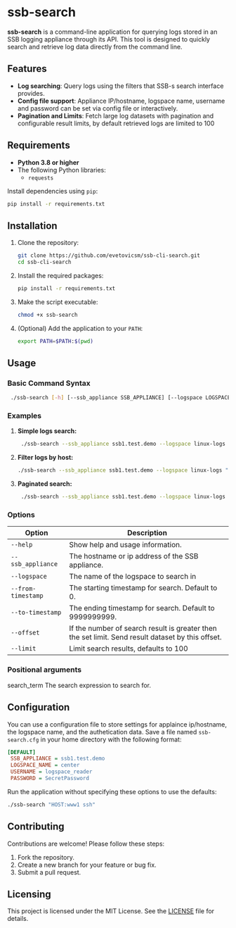 
# ssb-search

**ssb-search** is a command-line application for querying logs stored in an SSB logging appliance through its API. This tool is designed to quickly search and retrieve log data directly from the command line.

## Features

- **Log searching**: Query logs using the filters that SSB-s search interface provides.
- **Config file support**: Appliance IP/hostname, logspace name, username and password can be set via config file or interactively.
- **Pagination and Limits**: Fetch large log datasets with pagination and configurable result limits, by default retrieved logs are limited to 100


## Requirements

- **Python 3.8 or higher**
- The following Python libraries:
  - `requests`

Install dependencies using `pip`:
```bash
pip install -r requirements.txt
```

## Installation

1. Clone the repository:
   ```bash
   git clone https://github.com/evetovicsm/ssb-cli-search.git
   cd ssb-cli-search
   ```

2. Install the required packages:
   ```bash
   pip install -r requirements.txt
   ```

3. Make the script executable:
   ```bash
   chmod +x ssb-search
   ```

4. (Optional) Add the application to your `PATH`:
   ```bash
   export PATH=$PATH:$(pwd)
   ```

## Usage

### Basic Command Syntax
```bash
 ./ssb-search [-h] [--ssb_appliance SSB_APPLIANCE] [--logspace LOGSPACE] [--from-timestamp FROM_TIMESTAMP] [--to-timestamp TO_TIMESTAMP] [--offset OFFSET] [--limit LIMIT] search_term
```

### Examples

1. **Simple logs search:**
   ```bash
    ./ssb-search --ssb_appliance ssb1.test.demo --logspace linux-logs ssh
   ```

2. **Filter logs by host:**
   ```bash
   ./ssb-search --ssb_appliance ssb1.test.demo --logspace linux-logs "HOST:www1 ssh"
   ```

4. **Paginated search:**
   ```bash
    ./ssb-search --ssb_appliance ssb1.test.demo --logspace linux-logs "HOST:www1 ssh"
   ```

### Options

| Option               | Description                                                                                       |
|----------------------|---------------------------------------------------------------------------------------------------|
| ` --help `           | Show help and usage information.                                                                  |
| `--ssb_appliance`    | The hostname or ip address of the SSB appliance.                                                  |
| `--logspace`         | The name of the logspace to search in                                                             |
| `--from-timestamp`   | The starting timestamp for search. Default to 0.                                                  |
| `--to-timestamp`     | The ending timestamp for search. Default to 9999999999.                                           |
| `--offset`           | If the number of search result is greater then the set limit. Send result dataset by this offset. |
| `--limit`            | Limit search results, defaults to 100                                                             |

### Positional arguments
  search_term           The search expression to search for.
  
## Configuration

You can use a configuration file to store settings for applaince ip/hostname, the logspace name, and the authetication data. Save a file named `ssb-search.cfg` in your home directory with the following format:
```ini
[DEFAULT]
 SSB_APPLIANCE = ssb1.test.demo
 LOGSPACE_NAME = center
 USERNAME = logspace_reader
 PASSWORD = SecretPassword
```

Run the application without specifying these options to use the defaults:
```bash
./ssb-search "HOST:www1 ssh"
```

## Contributing

Contributions are welcome! Please follow these steps:
1. Fork the repository.
2. Create a new branch for your feature or bug fix.
3. Submit a pull request.

## Licensing

This project is licensed under the MIT License. See the [LICENSE](LICENSE.md) file for details.
